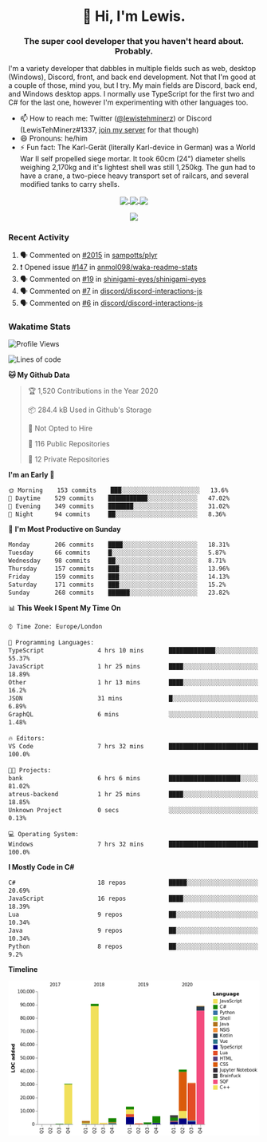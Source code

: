 <h1 align="center">👋 Hi, I'm Lewis.</h1>
<h3 align="center">The super cool developer that you haven't heard about. Probably.</h3>

I'm a variety developer that dabbles in multiple fields such as web, desktop (Windows), Discord, front, and back end development. Not that I'm good at a couple of those, mind you, but I try. My main fields are Discord, back end, and Windows desktop apps. I normally use TypeScript for the first two and C# for the last one, however I'm experimenting with other languages too.

- 📫 How to reach me: Twitter ([@lewistehminerz](https://twitter.com/lewistehminerz)) or Discord (LewisTehMinerz#1337, [join my server](https://discord.gg/XnUh7JB) for that though)
- 😄 Pronouns: he/him
- ⚡ Fun fact: The Karl-Gerät (literally Karl-device in German) was a World War II self propelled siege mortar. It took 60cm (24") diameter shells weighing 2,170kg and it's lightest shell was still 1,250kg. The gun had to have a crane, a two-piece heavy transport set of railcars, and several modified tanks to carry shells.

<p align="center">
  <a href="https://github.com/anuraghazra/github-readme-stats">
    <img align="center" src="https://github-readme-stats.vercel.app/api?username=LewisTehMinerz&count_private=true&show_icons=true&theme=gruvbox">
  </a>
  <a href="https://github.com/anuraghazra/github-readme-stats">
    <img align="center" src="https://github-readme-stats.vercel.app/api/top-langs?username=LewisTehMinerz&layout=compact&theme=gruvbox">
  </a>
  <a href="https://github.com/anuraghazra/github-readme-stats">
    <img align="center" src="https://github-readme-stats.vercel.app/api/wakatime?username=LewisTehMinerz&layout=compact&theme=gruvbox">
  </a>
</p>

<p align="center">
  <a href="https://github.com/ryo-ma/github-profile-trophy">
    <img align="center" src="https://github-profile-trophy.vercel.app/?username=ryo-ma&theme=gruvbox">
  </a>
</p>

### Recent Activity
<!--START_SECTION:activity-->
1. 🗣 Commented on [#2015](https://github.com/sampotts/plyr/issues/2015) in [sampotts/plyr](https://github.com/sampotts/plyr)
2. ❗️ Opened issue [#147](https://github.com/anmol098/waka-readme-stats/issues/147) in [anmol098/waka-readme-stats](https://github.com/anmol098/waka-readme-stats)
3. 🗣 Commented on [#19](https://github.com/shinigami-eyes/shinigami-eyes/issues/19) in [shinigami-eyes/shinigami-eyes](https://github.com/shinigami-eyes/shinigami-eyes)
4. 🗣 Commented on [#7](https://github.com/discord/discord-interactions-js/issues/7) in [discord/discord-interactions-js](https://github.com/discord/discord-interactions-js)
5. 🗣 Commented on [#6](https://github.com/discord/discord-interactions-js/issues/6) in [discord/discord-interactions-js](https://github.com/discord/discord-interactions-js)
<!--END_SECTION:activity-->

### Wakatime Stats
<!--START_SECTION:waka-->
![Profile Views](http://img.shields.io/badge/Profile%20Views-15-blue)

![Lines of code](https://img.shields.io/badge/From%20Hello%20World%20I%27ve%20Written-319740%20lines%20of%20code-blue)

**🐱 My Github Data** 

> 🏆 1,520 Contributions in the Year 2020
 > 
> 📦 284.4 kB Used in Github's Storage 
 > 
> 🚫 Not Opted to Hire
 > 
> 📜 116 Public Repositories 
 > 
> 🔑 12 Private Repositories  
 > 
**I'm an Early 🐤** 

```text
🌞 Morning    153 commits    ███░░░░░░░░░░░░░░░░░░░░░░   13.6% 
🌆 Daytime    529 commits    ███████████░░░░░░░░░░░░░░   47.02% 
🌃 Evening    349 commits    ███████░░░░░░░░░░░░░░░░░░   31.02% 
🌙 Night      94 commits     ██░░░░░░░░░░░░░░░░░░░░░░░   8.36%

```
📅 **I'm Most Productive on Sunday** 

```text
Monday       206 commits    ████░░░░░░░░░░░░░░░░░░░░░   18.31% 
Tuesday      66 commits     █░░░░░░░░░░░░░░░░░░░░░░░░   5.87% 
Wednesday    98 commits     ██░░░░░░░░░░░░░░░░░░░░░░░   8.71% 
Thursday     157 commits    ███░░░░░░░░░░░░░░░░░░░░░░   13.96% 
Friday       159 commits    ███░░░░░░░░░░░░░░░░░░░░░░   14.13% 
Saturday     171 commits    ███░░░░░░░░░░░░░░░░░░░░░░   15.2% 
Sunday       268 commits    ██████░░░░░░░░░░░░░░░░░░░   23.82%

```


📊 **This Week I Spent My Time On** 

```text
⌚︎ Time Zone: Europe/London

💬 Programming Languages: 
TypeScript               4 hrs 10 mins       █████████████░░░░░░░░░░░░   55.37% 
JavaScript               1 hr 25 mins        ████░░░░░░░░░░░░░░░░░░░░░   18.89% 
Other                    1 hr 13 mins        ████░░░░░░░░░░░░░░░░░░░░░   16.2% 
JSON                     31 mins             █░░░░░░░░░░░░░░░░░░░░░░░░   6.89% 
GraphQL                  6 mins              ░░░░░░░░░░░░░░░░░░░░░░░░░   1.48%

🔥 Editors: 
VS Code                  7 hrs 32 mins       █████████████████████████   100.0%

🐱‍💻 Projects: 
bank                     6 hrs 6 mins        ████████████████████░░░░░   81.02% 
atreus-backend           1 hr 25 mins        ████░░░░░░░░░░░░░░░░░░░░░   18.85% 
Unknown Project          0 secs              ░░░░░░░░░░░░░░░░░░░░░░░░░   0.13%

💻 Operating System: 
Windows                  7 hrs 32 mins       █████████████████████████   100.0%

```

**I Mostly Code in C#** 

```text
C#                       18 repos            █████░░░░░░░░░░░░░░░░░░░░   20.69% 
JavaScript               16 repos            ████░░░░░░░░░░░░░░░░░░░░░   18.39% 
Lua                      9 repos             ██░░░░░░░░░░░░░░░░░░░░░░░   10.34% 
Java                     9 repos             ██░░░░░░░░░░░░░░░░░░░░░░░   10.34% 
Python                   8 repos             ██░░░░░░░░░░░░░░░░░░░░░░░   9.2%

```


**Timeline**

![Chart not found](https://raw.githubusercontent.com/LewisTehMinerz/LewisTehMinerz/master/charts/bar_graph.png) 


<!--END_SECTION:waka-->
